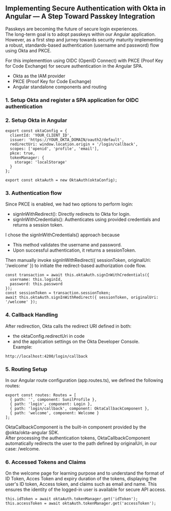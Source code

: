 ## Implementing Secure Authentication with Okta in Angular — A Step Toward Passkey Integration  
Passkeys are becoming the future of secure login experiences.  
The long-term goal is to adopt passkeys within our Angular application. However, as a first step and jurney towards security maturity implementing a robust, standards-based authentication (username and password) flow using Okta and PKCE.  

For this implementtion using OIDC (OpenID Connect) with PKCE (Proof Key for Code Exchange) for secure authentication in the Angular SPA.  
-  Okta as the IAM provider
-  PKCE (Proof Key for Code Exchange)
-  Angular standalone components and routing
  
### 1. Setup Okta and register a SPA application for OIDC authentication  
### 2. Setup Okta in Angular 
```
export const oktaConfig = {
  clientId: 'YOUR_CLIENT_ID',
  issuer: 'https://YOUR_OKTA_DOMAIN/oauth2/default',
  redirectUri: window.location.origin + '/login/callback',
  scopes: ['openid', 'profile', 'email'],
  pkce: true,
  tokenManager: {
    storage: 'localStorage'
  }
};  

export const oktaAuth = new OktaAuth(oktaConfig);
```
### 3. Authentication flow
Since PKCE is enabled, we had two options to perform login:  
-  signInWithRedirect(): Directly redirects to Okta for login.
-  signInWithCredentials(): Authenticates using provided credentials and returns a session token.

I chose the signInWithCredentials() approach because
-  This method validates the username and password.
-  Upon successful authentication, it returns a sessionToken.

Then manually invoke signInWithRedirect({ sessionToken, originalUri: '/welcome' }) to initiate the redirect-based authorization code flow.

```
const transaction = await this.oktaAuth.signInWithCredentials({
  username: this.loginId,
  password: this.password
});
const sessionToken = transaction.sessionToken;
await this.oktaAuth.signInWithRedirect({ sessionToken, originalUri: '/welcome' });
```   

### 4. Callback Handling
After redirection, Okta calls the redirect URI defined in both:
-  the oktaConfig.redirectUri in code
-  and the application settings on the Okta Developer Console.  
Example:
```
http://localhost:4200/login/callback
```

### 5. Routing Setup   
In our Angular route configuration (app.routes.ts), we defined the following routes:
```
export const routes: Routes = [
  { path: '', component: SunilProfile },
  { path: 'login', component: Login },
  { path: 'login/callback', component: OktaCallbackComponent },
  { path: 'welcome', component: Welcome }
];
```  
OktaCallbackComponent is the built-in component provided by the @okta/okta-angular SDK.  
After processing the authentication tokens, OktaCallbackComponent automatically redirects the user to the path defined by originalUri, in our case: /welcome.  

### 6. Accessed Tokens and Claims  
On the welcome page for learning purpose and to understand the format of ID Token, Acces Token and expiry duration of the tokens, displaying the user's ID token, Access token, and claims such as email and name. This ensures the identity of the logged-in user is available for secure API access.
```
this.idToken = await oktaAuth.tokenManager.get('idToken');
this.accessToken = await oktaAuth.tokenManager.get('accessToken');
```
